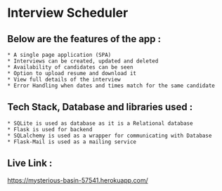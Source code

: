 # Interview Scheduler


 ## Below are the features of the app :

    * A single page application (SPA)
    * Interviews can be created, updated and deleted 
    * Availability of candidates can be seen
    * Option to upload resume and download it
    * View full details of the interview 
    * Error Handling when dates and times match for the same candidate

## Tech Stack, Database and libraries used :

    * SQLite is used as database as it is a Relational database
    * Flask is used for backend
    * SQLalchemy is used as a wrapper for communicating with Database
    * Flask-Mail is used as a mailing service

## Live Link :

https://mysterious-basin-57541.herokuapp.com/
